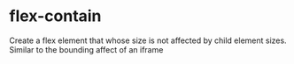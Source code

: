 # flex-contain
Create a flex element that whose size is not affected by child element sizes.  Similar to the bounding affect of an iframe
